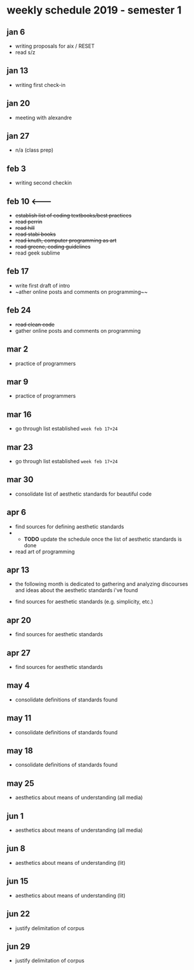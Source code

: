 # weekly schedule 2019 - semester 1

## jan 6

- writing proposals for aix / RESET
- read s/z

## jan 13

- writing first check-in

## jan 20

- meeting with alexandre

## jan 27

- n/a (class prep)

## feb 3

- writing second checkin

## feb 10 <---

- ~~establish list of coding textbooks/best practices~~
- ~~read perrin~~
- ~~read hill~~
- ~~read stabi books~~
- ~~read knuth, computer programming as art~~
- ~~read greene, coding guidelines~~
- read geek sublime

## feb 17

- write first draft of intro
- ~ather online posts and comments on programming~~

## feb 24

- ~~read clean code~~
- gather online posts and comments on programming

## mar 2

- practice of programmers

## mar 9

- practice of programmers

## mar 16

- go through list established `week feb 17+24`


## mar 23

- go through list established `week feb 17+24`

## mar 30

- consolidate list of aesthetic standards for beautiful code

## apr 6

- find sources for defining aesthetic standards
- - **TODO** update the schedule once the list of aesthetic standards is done
- read art of programming

## apr 13

- the following month is dedicated to gathering and analyzing discourses and ideas about the aesthetic standards i've found

- find sources for aesthetic standards (e.g. simplicity, etc.)

## apr 20

- find sources for aesthetic standards

## apr 27

- find sources for aesthetic standards

## may 4

- consolidate definitions of standards found

## may 11

- consolidate definitions of standards found

## may 18

- consolidate definitions of standards found

## may 25

- aesthetics about means of understanding (all media)

## jun 1

- aesthetics about means of understanding (all media)

## jun 8

- aesthetics about means of understanding (lit)

## jun 15

- aesthetics about means of understanding (lit)

## jun 22

- justify delimitation of corpus

## jun 29

- justify delimitation of corpus
